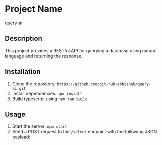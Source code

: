 # Project Name
query-ai

## Description

This project provides a RESTful API for querying a database using natural language and returning the response.

## Installation

1. Clone the repository: `https://github.com/git-hub-abhishek/query-ai.git`
2. Install dependencies: `npm install`
3. Build typescript using `npm run build`

## Usage

1. Start the server: `npm start`
2. Send a POST request to the `/select` endpoint with the following JSON payload:
